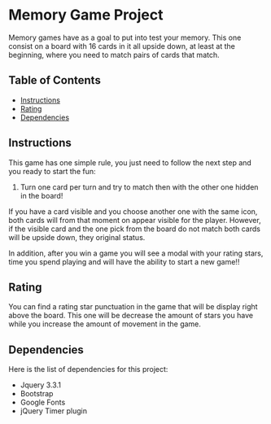 # Memory Game Project

Memory games have as a goal to put into test your memory. This one consist on a board with 16 cards in it
all upside down, at least at the beginning, where you need to match pairs of cards that match.

## Table of Contents

* [Instructions](#instructions)
* [Rating](#rating)
* [Dependencies](#dependencies)

## Instructions
This game has one simple rule, you just need to follow the next step and you ready to start the fun:

1. Turn one card per turn and try to match then with the other one hidden in the board!

If you have a card visible and you choose another one with the same icon, both cards will from that moment on
appear visible for the player. However, if the visible card and the one pick from the board do not match
both cards will be upside down, they original status.

In addition, after you win a game you will see a modal with your rating stars, time you spend playing and 
will have the ability to start a new game!!

## Rating

You can find a rating star punctuation in the game that will be display right above the board.
This one will be decrease the amount of stars you have while you increase the amount of movement in the game.


## Dependencies
Here is the list of dependencies for this project:

* Jquery 3.3.1
* Bootstrap 
* Google Fonts
* jQuery Timer plugin